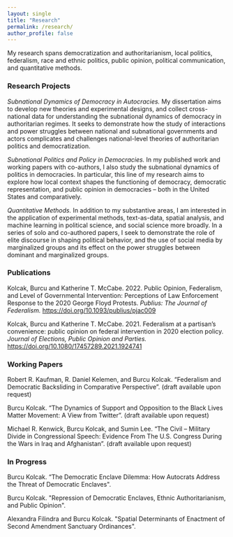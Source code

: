```yaml
---
layout: single
title: "Research"
permalink: /research/
author_profile: false
---
```


My research spans democratization and authoritarianism, local politics, federalism, race and ethnic politics, public opinion, political communication, and quantitative methods.

### Research Projects 

<i> Subnational Dynamics of Democracy in Autocracies.</i> My dissertation aims to develop new theories and experimental designs, and collect cross-national data for understanding the subnational dynamics of democracy in authoritarian regimes. It seeks to demonstrate how the study of interactions and power struggles between national and subnational governments and actors complicates and challenges national-level theories of authoritarian politics and democratization.

<i> Subnational Politics and Policy in Democracies. </i> In my published work and working papers with co-authors, I also study the subnational dynamics of politics in democracies. In particular, this line of my research aims to explore how local context shapes the functioning of democracy, democratic representation, and public opinion in democracies – both in the United States and comparatively.

<i> Quantitative Methods. </i>  In addition to my substantive areas, I am interested in the application of experimental methods, text-as-data, spatial analysis, and machine learning in political science, and social science more broadly. In a series of solo and co-authored papers, I seek to demonstrate the role of elite discourse in shaping political behavior, and the use of social media by marginalized groups and its effect on the power struggles between dominant and marginalized groups. 

### Publications

Kolcak, Burcu and Katherine T. McCabe. 2022. Public Opinion, Federalism, and Level of Governmental Intervention: Perceptions of Law Enforcement Response to the 2020 George Floyd Protests. <i> Publius: The Journal of Federalism. </i> https://doi.org/10.1093/publius/pjac009

Kolcak, Burcu and Katherine T. McCabe. 2021. Federalism at a partisan’s convenience: public opinion on federal intervention in 2020 election policy. <i> Journal of Elections, Public Opinion and Parties. </i> https://doi.org/10.1080/17457289.2021.1924741

### Working Papers

Robert  R. Kaufman, R.  Daniel  Kelemen,  and  Burcu  Kolcak. “Federalism and Democratic Backsliding in Comparative Perspective”. (draft available upon request) 

Burcu Kolcak. “The Dynamics of Support and Opposition to the Black Lives Matter Movement:  A View from Twitter”. (draft available upon request) 

Michael  R. Kenwick,  Burcu  Kolcak,  and  Sumin  Lee. “The  Civil – Military Divide in Congressional Speech:  Evidence From The U.S. Congress During the Wars in Iraq and Afghanistan”. (draft available upon request) 

### In Progress 

Burcu Kolcak. “The Democratic Enclave Dilemma: How Autocrats Address the Threat of Democratic Enclaves".

Burcu Kolcak. "Repression of Democratic Enclaves, Ethnic Authoritarianism, and Public Opinion".

Alexandra Filindra and Burcu Kolcak. "Spatial Determinants of Enactment of Second Amendment Sanctuary Ordinances".
